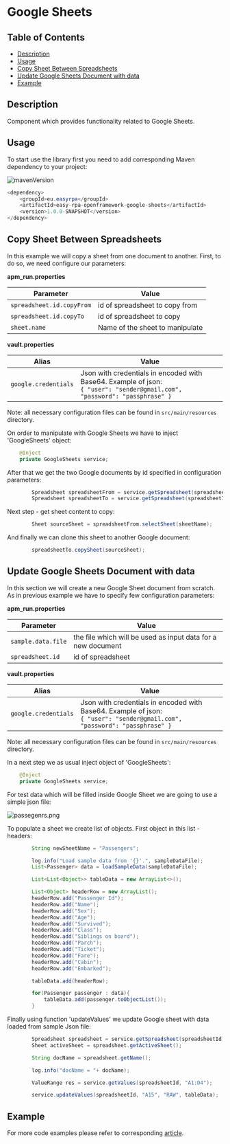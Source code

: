 # Google Sheets

## Table of Contents
* [Description](#description)
* [Usage](#usage)
* [Copy Sheet Between Spreadsheets](#copy-sheet-between-spreadsheets)
* [Update Google Sheets Document with data](#update-google-sheets-document-with-data)
* [Example](#example)

## Description

Component which provides functionality related to Google Sheets.

## Usage

To start use the library first you need to add corresponding Maven dependency to your project:

![mavenVersion](https://img.shields.io/maven-central/v/eu.easyrpa/easy-rpa-openframework-google-sheets)

```java
<dependency>
    <groupId>eu.easyrpa</groupId>
    <artifactId>easy-rpa-openframework-google-sheets</artifactId>
    <version>1.0.0-SNAPSHOT</version>
</dependency>
```


## Copy Sheet Between Spreadsheets

In this example we will copy a sheet from one document to another. First, to do so, we need configure our parameters:

**apm_run.properties**

| Parameter     | Value                           |
| ------------- |---------------------------------|
| `spreadsheet.id.copyFrom` | id of spreadsheet to copy from  |
| `spreadsheet.id.copyTo` | id of spreadsheet to copy                                |
| `sheet.name` | Name of the sheet to manipulate |

**vault.properties**

| Alias     | Value         |
| ------------- |---------------|
| `google.credentials` | Json with credentials in encoded with Base64. Example of json:<br>`{ "user": "sender@gmail.com", "password": "passphrase" }` |

Note: all necessary configuration files can be found in `src/main/resources` directory.

On order to manipulate with Google Sheets we have to inject 'GoogleSheets' object:

```java
    @Inject
    private GoogleSheets service;
```

After that we get the two Google documents by id specified in configuration parameters:

```java
        Spreadsheet spreadsheetFrom = service.getSpreadsheet(spreadsheetIdFrom);
        Spreadsheet spreadsheetTo = service.getSpreadsheet(spreadsheetIdTo)
```

Next step - get sheet content to copy:

```java
        Sheet sourceSheet = spreadsheetFrom.selectSheet(sheetName);
```

And finally we can clone this sheet to another Google document:

```java
        spreadsheetTo.copySheet(sourceSheet);
```

## Update Google Sheets Document with data

In this section we will create a new Google Sheet document from scratch.
As in previous example we have to specify few configuration parameters:

**apm_run.properties**

| Parameter     | Value                                                       |
| ------------- |-------------------------------------------------------------|
| `sample.data.file` | the file which will be used as input data for a new document |
| `spreadsheet.id` | id of spreadsheet                                   |

**vault.properties**

| Alias     | Value         |
| ------------- |---------------|
| `google.credentials` | Json with credentials in encoded with Base64. Example of json:<br>`{ "user": "sender@gmail.com", "password": "passphrase" }` |

Note: all necessary configuration files can be found in `src/main/resources` directory.

In a next step we as usual inject object of 'GoogleSheets':

```java
    @Inject
    private GoogleSheets service;
```

For test data which will be filled inside Google Sheet we are going to use a simple json file:

![passegenrs.png](https://i.postimg.cc/qqz0FLbP/passegenrs.png)

To populate a sheet we create list of objects. First object in this list - headers:

```java
        String newSheetName = "Passengers";

        log.info("Load sample data from '{}'.", sampleDataFile);
        List<Passenger> data = loadSampleData(sampleDataFile);

        List<List<Object>> tableData = new ArrayList<>();

        List<Object> headerRow = new ArrayList();
        headerRow.add("Passenger Id");
        headerRow.add("Name");
        headerRow.add("Sex");
        headerRow.add("Age");
        headerRow.add("Survived");
        headerRow.add("Class");
        headerRow.add("Siblings on board");
        headerRow.add("Parch");
        headerRow.add("Ticket");
        headerRow.add("Fare");
        headerRow.add("Cabin");
        headerRow.add("Embarked");

        tableData.add(headerRow);

        for(Passenger passenger : data){
            tableData.add(passenger.toObjectList());
        }
```

Finally using function 'updateValues' we update Google sheet with data loaded from sample Json file:

```java
        Spreadsheet spreadsheet = service.getSpreadsheet(spreadsheetId);
        Sheet activeSheet = spreadsheet.getActiveSheet();

        String docName = spreadsheet.getName();

        log.info("docName = "+ docName);

        ValueRange res = service.getValues(spreadsheetId, "A1:D4");

        service.updateValues(spreadsheetId, "A15", "RAW", tableData);
```

## Example

For more code examples please refer to corresponding [article](https://github.com/easy-rpa/openframework/tree/main/examples#google-sheets). 